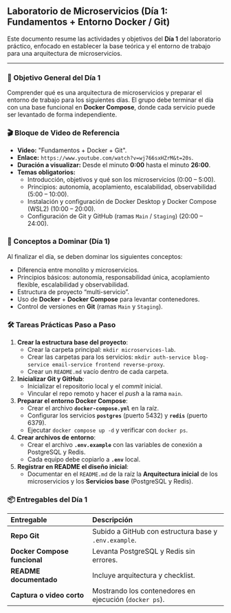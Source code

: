 ## Laboratorio de Microservicios (Día 1: Fundamentos + Entorno Docker / Git)

Este documento resume las actividades y objetivos del **Día 1** del laboratorio práctico, enfocado en establecer la base teórica y el entorno de trabajo para una arquitectura de microservicios.

---

### 🎯 Objetivo General del Día 1

Comprender qué es una arquitectura de microservicios y preparar el entorno de trabajo para los siguientes días. El grupo debe terminar el día con una base funcional en **Docker Compose**, donde cada servicio puede ser levantado de forma independiente.

### 🎬 Bloque de Video de Referencia

* **Video:** "Fundamentos + Docker + Git".
* **Enlace:** `https://www.youtube.com/watch?v=wj766sxHZrM&t=20s`.
* **Duración a visualizar:** Desde el minuto **0:00** hasta el minuto **26:00**.
* **Temas obligatorios:**
    * Introducción, objetivos y qué son los microservicios (0:00 – 5:00).
    * Principios: autonomía, acoplamiento, escalabilidad, observabilidad (5:00 – 10:00).
    * Instalación y configuración de Docker Desktop y Docker Compose (WSL2) (10:00 – 20:00).
    * Configuración de Git y GitHub (ramas `Main` / `Staging`) (20:00 – 24:00).

### 🧩 Conceptos a Dominar (Día 1)

Al finalizar el día, se deben dominar los siguientes conceptos:
* Diferencia entre monolito y microservicios.
* Principios básicos: autonomía, responsabilidad única, acoplamiento flexible, escalabilidad y observabilidad.
* Estructura de proyecto “multi-servicio”.
* Uso de **Docker** + **Docker Compose** para levantar contenedores.
* Control de versiones en **Git** (ramas `Main` y `Staging`).

### 🛠️ Tareas Prácticas Paso a Paso

1.  **Crear la estructura base del proyecto**:
    * Crear la carpeta principal: `mkdir microservices-lab`.
    * Crear las carpetas para los servicios: `mkdir auth-service blog-service email-service frontend reverse-proxy`.
    * Crear un `README.md` vacío dentro de cada carpeta.
2.  **Inicializar Git y GitHub**:
    * Inicializar el repositorio local y el *commit* inicial.
    * Vincular el repo remoto y hacer el *push* a la rama `main`.
3.  **Preparar el entorno Docker Compose**:
    * Crear el archivo **`docker-compose.yml`** en la raíz.
    * Configurar los servicios **`postgres`** (puerto 5432) y **`redis`** (puerto 6379).
    * Ejecutar `docker compose up -d` y verificar con `docker ps`.
4.  **Crear archivos de entorno**:
    * Crear el archivo **`.env.example`** con las variables de conexión a PostgreSQL y Redis.
    * Cada equipo debe copiarlo a **`.env`** local.
5.  **Registrar en README el diseño inicial**:
    * Documentar en el `README.md` de la raíz la **Arquitectura inicial** de los microservicios y los **Servicios base** (PostgreSQL y Redis).

### 📦 Entregables del Día 1

| Entregable | Descripción |
| :--- | :--- |
| **Repo Git** | Subido a GitHub con estructura base y `.env.example`. |
| **Docker Compose funcional** | Levanta PostgreSQL y Redis sin errores. |
| **README documentado** | Incluye arquitectura y checklist. |
| **Captura o video corto** | Mostrando los contenedores en ejecución (`docker ps`).
